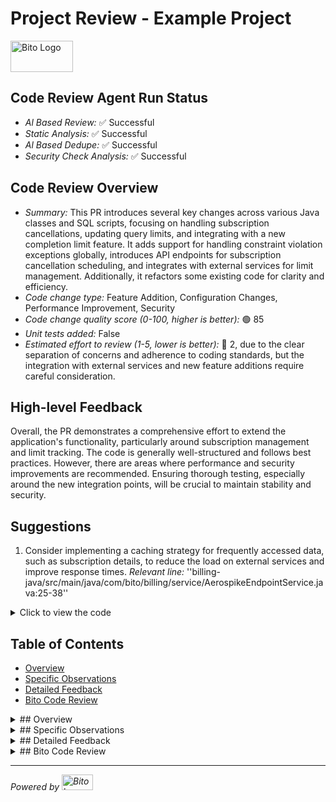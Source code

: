 # Project Review - Example Project

<img src="https://bito.ai/wp-content/uploads/2023/10/Logo-Bito-Black-cropped.svg" alt="Bito Logo" width="100" height="50">

## Code Review Agent Run Status
- *Al Based Review:* :white_check_mark: Successful
- *Static Analysis:* :white_check_mark: Successful
- *Al Based Dedupe:* :white_check_mark: Successful
- *Security Check Analysis:* :white_check_mark: Successful

## Code Review Overview
- *Summary:* This PR introduces several key changes across various Java classes and SQL scripts, focusing on handling subscription cancellations, updating query limits, and integrating with a new completion limit feature. It adds support for handling constraint violation exceptions globally, introduces API endpoints for subscription cancellation scheduling, and integrates with external services for limit management. Additionally, it refactors some existing code for clarity and efficiency.
- *Code change type:* Feature Addition, Configuration Changes, Performance Improvement, Security
- *Code change quality score (0-100, higher is better):* 🟢 85
- *Unit tests added:* False
- *Estimated effort to review (1-5, lower is better):* 🔴 2, due to the clear separation of concerns and adherence to coding standards, but the integration with external services and new feature additions require careful consideration.

## High-level Feedback
Overall, the PR demonstrates a comprehensive effort to extend the application's functionality, particularly around subscription management and limit tracking. The code is generally well-structured and follows best practices. However, there are areas where performance and security improvements are recommended. Ensuring thorough testing, especially around the new integration points, will be crucial to maintain stability and security.

## Suggestions
1. Consider implementing a caching strategy for frequently accessed data, such as subscription details, to reduce the load on external services and improve response times.
*Relevant line:* ''billing-java/src/main/java/com/bito/billing/service/AerospikeEndpointService.java:25-38''
<details>
<summary>Click to view the code</summary>
@@ -25,7 +25,15 @@
public void updateSoftAndHardLimit(Subscription subscription, String auth) {
try {
+
var request = prepareLimitUpdateRequest(subscription);
// Implement caching mechanism
var cachedSubscription = getCachedSubscriptionDetails(subscription.getWorkspaceId());
if (cachedSubscription == null) {
var request = prepareLimitUpdateRequest(subscription);
cachedSubscription = request; // Assuming request contains subscription details
cacheSubscriptionDetails(subscription.getWorkspaceId(), cachedSubscription);
} else {
log.info("Using cached subscription details for workspaceId: {}", subscription.getWork
}
aerospikeFeign.updateDetails(request, auth);
</details>


## Table of Contents
- [Overview](#overview)
- [Specific Observations](#specific-observations)
- [Detailed Feedback](#detailed-feedback)
- [Bito Code Review](#bito-code-review)

<details>
<summary>## Overview</summary>
This document provides a comprehensive review of the latest merge request for the Example Project.

[Back to the top](#table-of-contents)
</details>

<details>
<summary>## Specific Observations</summary>
### Observation 1
- Observation details here.

### Observation 2
- Observation details here.

[Back to the top](#table-of-contents)
</details>

<details>
<summary>## Detailed Feedback</summary>
1. **Code Quality**: The quality of code in this PR is satisfactory. However, there are improvements needed in the following areas:
   - Code block 1...
   - Code block 2...

2. **Performance Improvements**:
   - Performance aspect 1...
   - Performance aspect 2...

[Back to the top](#table-of-contents)
</details>

<details>
<summary>## Bito Code Review</summary>
For more information, visit our [Bito Code Review Page](https://bito.example.com).

[Back to the top](#table-of-contents)
</details>

---

*Powered by <img src="https://bito.ai/wp-content/uploads/2023/10/Logo-Bito-Black-cropped.svg" alt="Bito Logo" width="50" height="25">*
